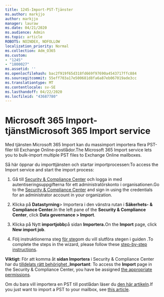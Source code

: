 ```yaml
---
title: 1245-Import-PST-Tjänster
ms.author: markjjo
author: markjjo
manager: lauraw
ms.date: 04/21/2020
ms.audience: Admin
ms.topic: article
ROBOTS: NOINDEX, NOFOLLOW
localization_priority: Normal
ms.collection: Adm_O365
ms.custom:
- "1245"
- "1800027"
ms.assetid: ''
ms.openlocfilehash: bac2f919f65d318fd669f97690a4543717ffc884
ms.sourcegitcommit: 55eff703a17e500681d8fa6a87eb067019ade3cc
ms.translationtype: MT
ms.contentlocale: sv-SE
ms.lasthandoff: 04/22/2020
ms.locfileid: "43687780"
---
```

# <a name="microsoft-365-import-service"></a><span data-ttu-id="02ca2-102">Microsoft 365 Import-tjänst</span><span class="sxs-lookup"><span data-stu-id="02ca2-102">Microsoft 365 Import service</span></span>

<span data-ttu-id="02ca2-103">Med tjänsten Microsoft 365 Import kan du massimport importera flera PST-filer till Exchange Online-postlådor.</span><span class="sxs-lookup"><span data-stu-id="02ca2-103">The Microsoft 365 Import service lets you to bulk-import multiple PST files to Exchange Online mailboxes.</span></span>

<span data-ttu-id="02ca2-104">Så här öppnar du importtjänsten och startar importprocessen:</span><span class="sxs-lookup"><span data-stu-id="02ca2-104">To access the Import service and start the import process:</span></span>

1. <span data-ttu-id="02ca2-105">Gå till [Security & Compliance Center](https://protection.office.com) och logga in med autentiseringsuppgifterna för ett administratörskonto i organisationen.</span><span class="sxs-lookup"><span data-stu-id="02ca2-105">Go to the [Security & Compliance Center](https://protection.office.com) and sign in using the credentials for an administrator account in your organization.</span></span>

2. <span data-ttu-id="02ca2-106">Klicka på **Datastyrning**> Importera i den vänstra rutan i **Säkerhets- & Compliance Center.**</span><span class="sxs-lookup"><span data-stu-id="02ca2-106">In the left pane of the **Security & Compliance Center**, click **Data governance > Import**.</span></span>

3. <span data-ttu-id="02ca2-107">Klicka på Nytt **importjobb**på sidan **Importera.**</span><span class="sxs-lookup"><span data-stu-id="02ca2-107">On the **Import** page, click **New import job**.</span></span>

4. <span data-ttu-id="02ca2-108">Följ instruktionerna steg [för steg](https://docs.microsoft.com/office365/securitycompliance/use-network-upload-to-import-pst-files)om du vill slutföra stegen i guiden .</span><span class="sxs-lookup"><span data-stu-id="02ca2-108">To complete the steps in the wizard, please follow these [step-by-step instructions](https://docs.microsoft.com/office365/securitycompliance/use-network-upload-to-import-pst-files).</span></span>

<span data-ttu-id="02ca2-109">**Viktigt:** För att komma åt **sidan Importera** i Security & Compliance Center har du [tilldelats rätt behörighet .](https://docs.microsoft.com/office365/securitycompliance/use-network-upload-to-import-pst-files#before-you-begin)</span><span class="sxs-lookup"><span data-stu-id="02ca2-109">**Important**: To access the **Import** page in the Security & Compliance Center, you have be assigned  [the appropriate permissions](https://docs.microsoft.com/office365/securitycompliance/use-network-upload-to-import-pst-files#before-you-begin).</span></span>

<span data-ttu-id="02ca2-110">Om du bara vill importera en PST till postlådan läser du [den här artikeln](https://support.office.com/article/import-email-contacts-and-calendar-from-an-outlook-pst-file-431a8e9a-f99f-4d5f-ae48-ded54b3440ac).</span><span class="sxs-lookup"><span data-stu-id="02ca2-110">If you just want to import a PST to your mailbox, see [this article](https://support.office.com/article/import-email-contacts-and-calendar-from-an-outlook-pst-file-431a8e9a-f99f-4d5f-ae48-ded54b3440ac).</span></span>
